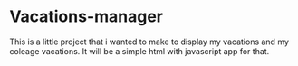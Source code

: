 # Vacations-manager
This is a little project that i wanted to make to display my vacations and my coleage vacations. It will be a simple html with javascript app for that. 